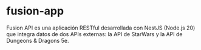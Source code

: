 # fusion-app
Fusion API es una aplicación RESTful desarrollada con NestJS (Node.js 20) que integra datos de dos APIs externas: la API de StarWars y la API de Dungeons &amp; Dragons 5e.
